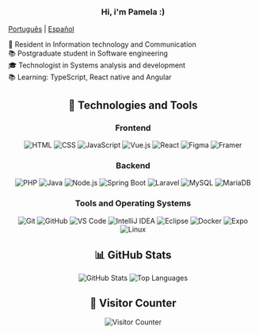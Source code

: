 <div align="center">
 <h3> Hi, i'm Pamela :) </h3>
</div>

[Português](./README.md) | [Español](./README_ES.md)

💼 Resident in Information technology and Communication <br>
📚 Postgraduate student in Software engineering <br>
🎓 Technologist in Systems analysis and development <br>
📚 Learning: TypeScript, React native and Angular


<div align="center">

## 🚀 Technologies and Tools

### Frontend
![HTML](https://img.shields.io/badge/-HTML5-E34F26?style=flat&logo=html5&logoColor=white)
![CSS](https://img.shields.io/badge/-CSS3-1572B6?style=flat&logo=css3&logoColor=white)
![JavaScript](https://img.shields.io/badge/-JavaScript-F7DF1E?style=flat&logo=javascript&logoColor=black)
![Vue.js](https://img.shields.io/badge/-Vue.js-4FC08D?style=flat&logo=vue.js&logoColor=white)
![React](https://img.shields.io/badge/-React-61DAFB?style=flat&logo=react&logoColor=white)
![Figma](https://img.shields.io/badge/-Figma-F24E1E?style=flat&logo=figma&logoColor=white)
![Framer](https://img.shields.io/badge/-Framer-0055FF?style=flat&logo=framer&logoColor=white)

### Backend
![PHP](https://img.shields.io/badge/-PHP-777BB4?style=flat&logo=php&logoColor=white)
![Java](https://img.shields.io/badge/-Java-007396?style=flat&logo=java&logoColor=white)
![Node.js](https://img.shields.io/badge/-Node.js-339933?style=flat&logo=node.js&logoColor=white)
![Spring Boot](https://img.shields.io/badge/-Spring%20Boot-6DB33F?style=flat&logo=spring-boot&logoColor=white)
![Laravel](https://img.shields.io/badge/-Laravel-FF2D20?style=flat&logo=laravel&logoColor=white)
![MySQL](https://img.shields.io/badge/-MySQL-4479A1?style=flat&logo=mysql&logoColor=white)
![MariaDB](https://img.shields.io/badge/-MariaDB-003545?style=flat&logo=mariadb&logoColor=white)

### Tools and Operating Systems
![Git](https://img.shields.io/badge/-Git-F05032?style=flat&logo=git&logoColor=white)
![GitHub](https://img.shields.io/badge/-GitHub-181717?style=flat&logo=github&logoColor=white)
![VS Code](https://img.shields.io/badge/-VS%20Code-007ACC?style=flat&logo=visual-studio-code&logoColor=white)
![IntelliJ IDEA](https://img.shields.io/badge/-IntelliJ%20IDEA-000000?style=flat&logo=intellij-idea&logoColor=white)
![Eclipse](https://img.shields.io/badge/-Eclipse-2C2255?style=flat&logo=eclipse&logoColor=white)
![Docker](https://img.shields.io/badge/-Docker-2496ED?style=flat&logo=docker&logoColor=white)
![Expo](https://img.shields.io/badge/-Expo-000020?style=flat&logo=expo&logoColor=white)
![Linux](https://img.shields.io/badge/-Linux-FCC624?style=flat&logo=linux&logoColor=black)


## 📊 GitHub Stats

<p align="center">
  <img src="https://github-readme-stats.vercel.app/api?username=p-a-m-i-e&show_icons=true&theme=radical" alt="GitHub Stats" />
  <img src="https://github-readme-stats.vercel.app/api/top-langs/?username=p-a-m-i-e&layout=compact&theme=radical" alt="Top Languages" />
</p>

## 🌟 Visitor Counter

<p align="center">
  <img src="https://komarev.com/ghpvc/?username=p-a-m-i-e&color=blue&style=flat-square" alt="Visitor Counter" />
</p>

</div>
